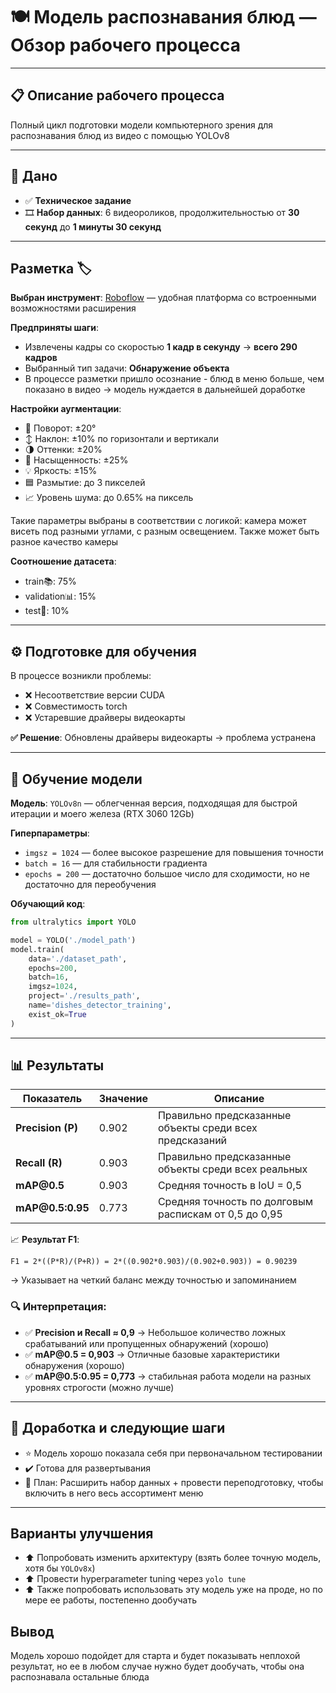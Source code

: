 # 🍽️ Модель распознавания блюд — Обзор рабочего процесса

---

## 📋 Описание рабочего процесса

Полный цикл подготовки модели компьютерного зрения для распознавания блюд из видео с помощью YOLOv8

---

## 🧾 Дано

- ✅ **Техническое задание**
- 🎞️ **Набор данных**: 6 видеороликов, продолжительностью от **30 секунд** до **1 минуты 30 секунд**

---

## Разметка 🏷️

**Выбран инструмент**: [Roboflow](https://roboflow.com) — удобная платформа со встроенными возможностями расширения

**Предприняты шаги**:
- Извлечены кадры со скоростью **1 кадр в секунду** → **всего 290 кадров**  
- Выбранный тип задачи: **Обнаружение объекта**
- В процессе разметки пришло осознание - блюд в меню больше, чем показано в видео → модель нуждается в дальнейшей доработке

**Настройки аугментации**:
- 🔄 Поворот: ±20°
- ↕ Наклон: ±10% по горизонтали и вертикали
- 🌗 Оттенки: ±20%
- 🎨 Насыщенность: ±25%
- 💡 Яркость: ±15%
- 🟦 Размытие: до 3 пикселей
- 📈 Уровень шума: до 0.65% на пиксель

Такие параметры выбраны в соответствии с логикой: камера может висеть под разными углами, с разным освещением. Также может быть разное качество камеры

**Соотношение датасета**:
- train📚: 75%  
- validation📊: 15%  
- test🧪: 10%  

---

## ⚙ Подготовке️ для обучения

В процессе возникли проблемы:
- ❌ Несоответствие версии CUDA
- ❌ Совместимость torch   
- ❌ Устаревшие драйверы видеокарты 

**✅ Решение**: Обновлены драйверы видеокарты → проблема устранена

---

## 🧠 Обучение модели

**Модель**: `YOLOv8n` — облегченная версия, подходящая для быстрой итерации и моего железа (RTX 3060 12Gb)

**Гиперпараметры**:
- `imgsz = 1024` — более высокое разрешение для повышения точности
- `batch = 16` — для стабильности градиента
- `epochs = 200` — достаточно большое число для сходимости, но не достаточно для переобучения

**Обучающий код**:

```python
from ultralytics import YOLO

model = YOLO('./model_path')
model.train(
    data='./dataset_path',
    epochs=200,
    batch=16,
    imgsz=1024,
    project='./results_path',
    name='dishes_detector_training',
    exist_ok=True
)
````

---

## 📊 Результаты

| Показатель            | Значение | Описание                                                |
| ----------------- | ----- |---------------------------------------------------------|
| **Precision (P)** | 0.902 | Правильно предсказанные объекты среди всех предсказаний |
| **Recall (R)**    | 0.903 | Правильно предсказанные объекты среди всех реальных     |
| **mAP\@0.5**      | 0.903 | Средняя точность в IoU = 0,5                            |
| **mAP\@0.5:0.95** | 0.773 | Средняя точность по долговым распискам от 0,5 до 0,95   |

📈 **Результат F1**:

```
F1 = 2*((P*R)/(P+R)) = 2*((0.902*0.903)/(0.902+0.903)) = 0.90239
```

→ Указывает на четкий баланс между точностью и запоминанием

### 🔍 Интерпретация:

* ✅ **Precision и Recall ≈ 0,9** → Небольшое количество ложных срабатываний или пропущенных обнаружений (хорошо)
* ✅ **mAP\@0.5 = 0,903** → Отличные базовые характеристики обнаружения (хорошо)
* ✅ **mAP\@0.5:0.95 = 0,773** → стабильная работа модели на разных уровнях строгости (можно лучше)

---

## 🚀 Доработка и следующие шаги

* ⭐ Модель хорошо показала себя при первоначальном тестировании
* ✔️ Готова для развертывания
* 🔄 План: Расширить набор данных + провести переподготовку, чтобы включить в него весь ассортимент меню

---

## Варианты улучшения

* ⬆️ Попробовать изменить архитектуру (взять более точную модель, хотя бы `YOLOv8x`)
* ⬆️ Провести hyperparameter tuning через `yolo tune`
* ⬆️ Также попробовать использовать эту модель уже на проде, но по мере ее работы, постепенно дообучать

## Вывод

Модель хорошо подойдет для старта и будет показывать неплохой результат, но ее в любом случае нужно будет дообучать, чтобы она распознавала остальные блюда